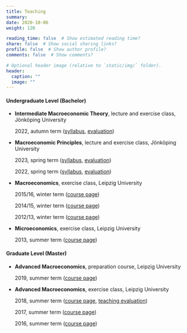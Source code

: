 ```yaml
---
title: Teaching
summary:
date: 2020-10-06
weight: 120

reading_time: false  # Show estimated reading time?
share: false  # Show social sharing links?
profile: false  # Show author profile?
comments: false  # Show comments?

# Optional header image (relative to `static/img/` folder).
header:
  caption: ""
  image: ""
---
```



#### Undergraduate Level (Bachelor)

* **Intermediate Macroeconomic Theory**, lecture and exercise class, Jönköping University

    2022, autumn term ([syllabus](files/syllabus_IMT_2022.pdf), [evaluation](files/Evaluation_IMT_2022.pdf))

* **Macroeconomic Principles**, lecture and exercise class, Jönköping University

    2023, spring term ([syllabus](files/syllabus_MP_2022.pdf), [evaluation](files/Evaluation_MP_2023.pdf))

    2022, spring term ([syllabus](files/syllabus_MP_2022.pdf), [evaluation](files/Evaluation_MP_2022.pdf))

* **Macroeconomics**, exercise class, Leipzig University

    2015/16, winter term ([course page](https://www.wifa.uni-leipzig.de/itvwl/makro/lehre/archiv/ws1112000.html))

    2014/15, winter term ([course page](https://www.wifa.uni-leipzig.de/itvwl/makro/lehre/ws1415/makro-ue.html))

    2012/13, winter term ([course page](https://www.wifa.uni-leipzig.de/itvwl/makro/lehre/archiv/ws111200.html))

* **Microeconomics**, exercise class, Leipzig University

    2013, summer term ([course page](https://www.wifa.uni-leipzig.de/itvwl/mikro/lehre-teaching/bachelor-wiwi/mikrooekonomikmicroeconomics.html))


#### Graduate Level (Master)

* **Advanced Macroeconomics**, preparation course, Leipzig University

    2019, summer term ([course page](https://www.wifa.uni-leipzig.de/itvwl/makro/lehre/archiv/ss-2018.html))

* **Advanced Macroeconomics**, exercise class, Leipzig University

    2018, summer term ([course page](https://www.wifa.uni-leipzig.de/itvwl/makro/lehre/archiv/ss-20180.html), [teaching evaluation](files/Evaluation_AM_2018.pdf))

    2017, summer term ([course page](https://www.wifa.uni-leipzig.de/itvwl/makro/lehre/archiv/ss20171.html))

    2016, summer term ([course page](https://www.wifa.uni-leipzig.de/itvwl/makro/lehre/archiv/ss120000.html))
